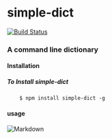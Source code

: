 # simple-dict
[![Build Status](https://travis-ci.org/ichengde/dict.svg?branch=master)](https://travis-ci.org/ichengde/dict)
### A command line dictionary


#### Installation
##### To Install simple-dict
```
    $ npm install simple-dict -g
```
#### usage

![Markdown](http://i4.buimg.com/1949/7c0965f6a82dd090.gif)
